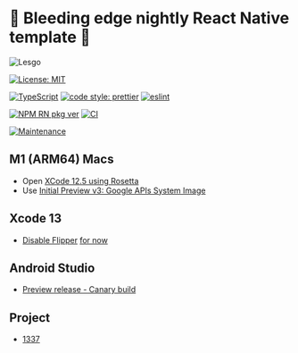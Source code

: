 # 🌃 Bleeding edge nightly React Native template 🌃

![Lesgo](https://media.giphy.com/media/hKyWAN3gQyCsM/giphy.gif)

[![License: MIT](https://img.shields.io/badge/License-MIT-yellow.svg)](#)

[![TypeScript](https://img.shields.io/badge/%3C%2F%3E-TypeScript-%230074c1.svg)](#)
[![code style: prettier](https://img.shields.io/badge/code_style-prettier-f8bc45.svg)](#)
[![eslint](https://badges.aleen42.com/src/eslint.svg)](#)

[![NPM RN pkg ver](https://img.shields.io/npm/v/react-native?color=red&label=react-native)](https://github.com/facebook/react-native/releases/tag/v0.65.1)
[![CI](https://github.com/leotm/react-native-template-typescript/actions/workflows/main.yml/badge.svg)](https://github.com/leotm/react-native-template-typescript/actions/workflows/main.yml)

[![Maintenance](https://img.shields.io/badge/Maintained%3F-yes-green.svg)](https://github.com/leotm/react-native-template-typescript/pulse)

## M1 (ARM64) Macs

- Open [XCode 12.5 using Rosetta](https://i.stack.imgur.com/jj508.png)
- Use [Initial Preview v3: Google APIs System Image](https://github.com/google/android-emulator-m1-preview/releases/download/0.3/android-emulator-m1-preview.dmg)

## Xcode 13

- [Disable Flipper](https://github.com/facebook/react-native/issues/31733#issuecomment-864536726) [for now](https://github.com/facebook/flipper/issues/2477)

## Android Studio

- [Preview release - Canary build](https://developer.android.com/studio/preview)

## Project

- [1337](https://github.com/leotm/react-native-template-typescript/projects/1)
